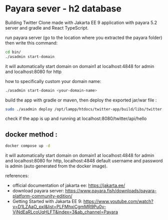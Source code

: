 # Payara sever - h2 database
Building Twitter Clone made with Jakarta EE 9 application with payara 5.2 server and gradle and React TypeScript.

run payara server (go to the location where you extracted the payara folder) then write this command:
```bash
cd bin/
./asadmin start-domain
```
it will automatically start domain on domain1 at localhost:4848 for admin and localhost:8080 for http

how to specifically custom your domain name:
```bash
./asadmin start-domain <your-domain-name>
```

build the app with gradle or maven, then deploy the exported jar/war file :
```bash
sudo ./asadmin deploy /opt/lampp/htdocs/twitter-app/build/libs/twitter.war
```

check if the app is up and running at localhost:8080/twitter/api/hello

## docker method :
```bash
docker compose up -d
```
it will automatically start domain on domain1 at localhost:4848 for admin and
localhost:8080 for http, localhost:4848 default username and password is admin
(auto generated from the docker image).

references:
- official documentation of jakarta ee: https://jakarta.ee/
- download payara server: https://www.payara.fish/downloads/payara-platform-community-edition/
- Getting Started with Jakarta EE 9: https://www.youtube.com/watch?v=D1LZAaO_pxI&list=PLFMhxiCgmMR9Pu0v-VjNdEaRLcoUqHLFT&index=3&ab_channel=Payara

